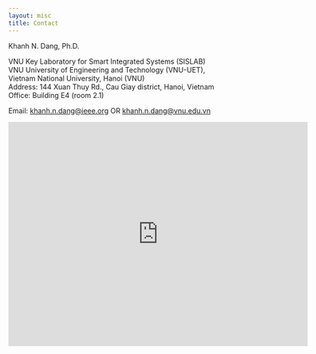 ```yaml
---
layout: misc
title: Contact
---
```


Khanh N. Dang, Ph.D.

VNU Key Laboratory for Smart Integrated Systems (SISLAB)<br>
VNU University of Engineering and Technology (VNU-UET), <br>
Vietnam National University, Hanoi (VNU) <br>
Address: 144 Xuan Thuy Rd., Cau Giay district, Hanoi, Vietnam <br>
Office: Building E4 (room 2.1)



Email: khanh.n.dang@ieee.org OR khanh.n.dang@vnu.edu.vn

<iframe src="https://www.google.com/maps/embed?pb=!1m18!1m12!1m3!1d3723.900622444039!2d105.77894531493277!3d21.036661985994108!2m3!1f0!2f0!3f0!3m2!1i1024!2i768!4f13.1!3m3!1m2!1s0x0%3A0x9406c12dc4604160!2zxJDhuqFpIGjhu41jIFF14buRYyBnaWEgSMOgIE7hu5lp!5e0!3m2!1sen!2s!4v1513182550410" width="600" height="450" frameborder="0" style="border:0" allowfullscreen></iframe>
